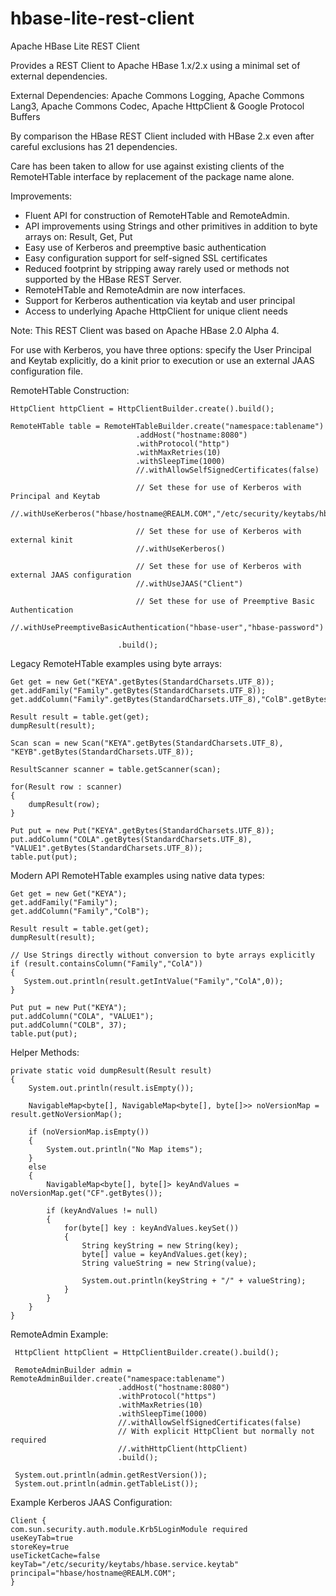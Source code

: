 # hbase-lite-rest-client
Apache HBase Lite REST Client 

Provides a REST Client to Apache HBase 1.x/2.x using a minimal set of external dependencies.

External Dependencies: Apache Commons Logging, Apache Commons Lang3, Apache Commons Codec, Apache HttpClient & Google Protocol Buffers

By comparison the HBase REST Client included with HBase 2.x even after careful exclusions has 21 dependencies.
 
Care has been taken to allow for use against existing clients of the RemoteHTable interface by replacement of the package name alone.  

Improvements:

   * Fluent API for construction of RemoteHTable and RemoteAdmin.
   * API improvements using Strings and other primitives in addition to byte arrays on: Result, Get, Put
   * Easy use of Kerberos and preemptive basic authentication
   * Easy configuration support for self-signed SSL certificates
   * Reduced footprint by stripping away rarely used or methods not supported by the HBase REST Server.
   * RemoteHTable and RemoteAdmin are now interfaces.
   * Support for Kerberos authentication via keytab and user principal
   * Access to underlying Apache HttpClient for unique client needs

Note: This REST Client was based on Apache HBase 2.0 Alpha 4.

For use with Kerberos, you have three options: specify the User Principal and Keytab explicitly, do a kinit prior to execution or use an external JAAS configuration file.

RemoteHTable Construction:

```
HttpClient httpClient = HttpClientBuilder.create().build();
            
RemoteHTable table = RemoteHTableBuilder.create("namespace:tablename")
                            .addHost("hostname:8080")
                            .withProtocol("http")
                            .withMaxRetries(10)
                            .withSleepTime(1000)
                            //.withAllowSelfSignedCertificates(false)
                            
                            // Set these for use of Kerberos with Principal and Keytab
                            //.withUseKerberos("hbase/hostname@REALM.COM","/etc/security/keytabs/hbase.security.keytab")
  
                            // Set these for use of Kerberos with external kinit
                            //.withUseKerberos()
                        
                            // Set these for use of Kerberos with external JAAS configuration
                            //.withUseJAAS("Client")
                        
                            // Set these for use of Preemptive Basic Authentication
                            //.withUsePreemptiveBasicAuthentication("hbase-user","hbase-password")
                            
                        .build();
```
  
Legacy RemoteHTable examples using byte arrays:

```
Get get = new Get("KEYA".getBytes(StandardCharsets.UTF_8));
get.addFamily("Family".getBytes(StandardCharsets.UTF_8));
get.addColumn("Family".getBytes(StandardCharsets.UTF_8),"ColB".getBytes(StandardCharsets.UTF_8));
  
Result result = table.get(get);
dumpResult(result);

Scan scan = new Scan("KEYA".getBytes(StandardCharsets.UTF_8), "KEYB".getBytes(StandardCharsets.UTF_8));
        
ResultScanner scanner = table.getScanner(scan);
        
for(Result row : scanner)
{
    dumpResult(row);
}

Put put = new Put("KEYA".getBytes(StandardCharsets.UTF_8));
put.addColumn("COLA".getBytes(StandardCharsets.UTF_8), "VALUE1".getBytes(StandardCharsets.UTF_8));
table.put(put);
```

Modern API RemoteHTable examples using native data types:

```
Get get = new Get("KEYA");
get.addFamily("Family");
get.addColumn("Family","ColB");
        
Result result = table.get(get);
dumpResult(result);

// Use Strings directly without conversion to byte arrays explicitly
if (result.containsColumn("Family","ColA")) 
{
   System.out.println(result.getIntValue("Family","ColA",0));
}

Put put = new Put("KEYA");
put.addColumn("COLA", "VALUE1");
put.addColumn("COLB", 37);
table.put(put);
```

Helper Methods:

```
private static void dumpResult(Result result)
{
    System.out.println(result.isEmpty());

    NavigableMap<byte[], NavigableMap<byte[], byte[]>> noVersionMap = result.getNoVersionMap();
    
    if (noVersionMap.isEmpty())
    {
        System.out.println("No Map items");
    }
    else
    {
        NavigableMap<byte[], byte[]> keyAndValues = noVersionMap.get("CF".getBytes());
        
        if (keyAndValues != null)
        {
            for(byte[] key : keyAndValues.keySet())
            {
                String keyString = new String(key);
                byte[] value = keyAndValues.get(key);
                String valueString = new String(value);
                
                System.out.println(keyString + "/" + valueString);
            }
        }
    }
}
```

RemoteAdmin Example:

```
 HttpClient httpClient = HttpClientBuilder.create().build();
            
 RemoteAdminBuilder admin = RemoteAdminBuilder.create("namespace:tablename")
                        .addHost("hostname:8080")
                        .withProtocol("https")
                        .withMaxRetries(10)
                        .withSleepTime(1000)
                        //.withAllowSelfSignedCertificates(false)
                        // With explicit HttpClient but normally not required
                        //.withHttpClient(httpClient)
                        .build();

 System.out.println(admin.getRestVersion());
 System.out.println(admin.getTableList());                      
```

Example Kerberos JAAS Configuration:

```
Client {
com.sun.security.auth.module.Krb5LoginModule required
useKeyTab=true
storeKey=true
useTicketCache=false
keyTab="/etc/security/keytabs/hbase.service.keytab"
principal="hbase/hostname@REALM.COM";
}                       
```
